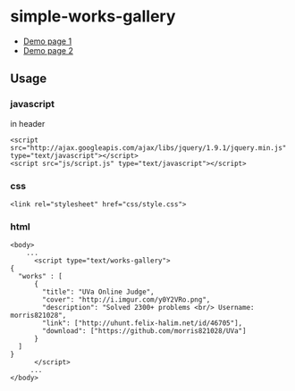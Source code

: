 simple-works-gallery
==================

* [Demo page 1](http://morris821028.github.io/simple-works-gallery/)
* [Demo page 2](http://morris821028.github.io/works/)

## Usage ##

### javascript ###

in header
```
<script src="http://ajax.googleapis.com/ajax/libs/jquery/1.9.1/jquery.min.js" type="text/javascript"></script>
<script src="js/script.js" type="text/javascript"></script> 
```

### css ###
```
<link rel="stylesheet" href="css/style.css">
```

### html ###
```
<body>
	...
      <script type="text/works-gallery">
{
  "works" : [
      {
        "title": "UVa Online Judge",
        "cover": "http://i.imgur.com/y0Y2VRo.png",
        "description": "Solved 2300+ problems <br/> Username: morris821028",
        "link": ["http://uhunt.felix-halim.net/id/46705"],
        "download": ["https://github.com/morris821028/UVa"]
      }
  ]
}
      </script>
     ...
</body>
```